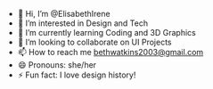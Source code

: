 - 👋 Hi, I’m @ElisabethIrene
- 👀 I’m interested in Design and Tech
- 🌱 I’m currently learning Coding and 3D Graphics
- 💞️ I’m looking to collaborate on UI Projects
- 📫 How to reach me bethwatkins2003@gmail.com
- 😄 Pronouns: she/her
- ⚡ Fun fact: I love design history! 

<!---
ElisabethIrene/ElisabethIrene is a ✨ special ✨ repository because its `README.md` (this file) appears on your GitHub profile.
You can click the Preview link to take a look at your changes.
--->
